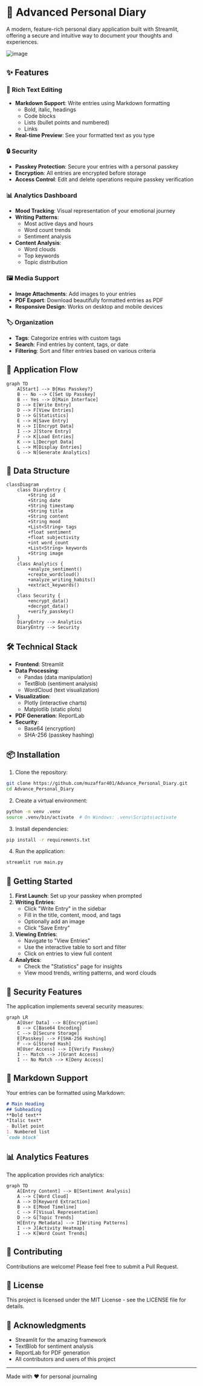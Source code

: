 # 📔 Advanced Personal Diary

A modern, feature-rich personal diary application built with Streamlit, offering a secure and intuitive way to document your thoughts and experiences.

![image](https://github.com/user-attachments/assets/436fc4b6-d479-4dea-a5db-a0249bf3bc69)

## ✨ Features

### 📝 Rich Text Editing
- **Markdown Support**: Write entries using Markdown formatting
  - Bold, italic, headings
  - Code blocks
  - Lists (bullet points and numbered)
  - Links
- **Real-time Preview**: See your formatted text as you type

### 🔒 Security
- **Passkey Protection**: Secure your entries with a personal passkey
- **Encryption**: All entries are encrypted before storage
- **Access Control**: Edit and delete operations require passkey verification

### 📊 Analytics Dashboard
- **Mood Tracking**: Visual representation of your emotional journey
- **Writing Patterns**: 
  - Most active days and hours
  - Word count trends
  - Sentiment analysis
- **Content Analysis**: 
  - Word clouds
  - Top keywords
  - Topic distribution

### 🖼️ Media Support
- **Image Attachments**: Add images to your entries
- **PDF Export**: Download beautifully formatted entries as PDF
- **Responsive Design**: Works on desktop and mobile devices

### 🏷️ Organization
- **Tags**: Categorize entries with custom tags
- **Search**: Find entries by content, tags, or date
- **Filtering**: Sort and filter entries based on various criteria

## 🔄 Application Flow

```mermaid
graph TD
    A[Start] --> B{Has Passkey?}
    B -- No --> C[Set Up Passkey]
    B -- Yes --> D[Main Interface]
    D --> E[Write Entry]
    D --> F[View Entries]
    D --> G[Statistics]
    E --> H[Save Entry]
    H --> I[Encrypt Data]
    I --> J[Store Entry]
    F --> K[Load Entries]
    K --> L[Decrypt Data]
    L --> M[Display Entries]
    G --> N[Generate Analytics]
```

## 💾 Data Structure

```mermaid
classDiagram
    class DiaryEntry {
        +String id
        +String date
        +String timestamp
        +String title
        +String content
        +String mood
        +List<String> tags
        +float sentiment
        +float subjectivity
        +int word_count
        +List<String> keywords
        +String image
    }
    class Analytics {
        +analyze_sentiment()
        +create_wordcloud()
        +analyze_writing_habits()
        +extract_keywords()
    }
    class Security {
        +encrypt_data()
        +decrypt_data()
        +verify_passkey()
    }
    DiaryEntry --> Analytics
    DiaryEntry --> Security
```

## 🛠️ Technical Stack

- **Frontend**: Streamlit
- **Data Processing**: 
  - Pandas (data manipulation)
  - TextBlob (sentiment analysis)
  - WordCloud (text visualization)
- **Visualization**: 
  - Plotly (interactive charts)
  - Matplotlib (static plots)
- **PDF Generation**: ReportLab
- **Security**: 
  - Base64 (encryption)
  - SHA-256 (passkey hashing)

## 📦 Installation

1. Clone the repository:
```bash
git clone https://github.com/muzaffar401/Advance_Personal_Diary.git
cd Advance_Personal_Diary
```

2. Create a virtual environment:
```bash
python -m venv .venv
source .venv/bin/activate  # On Windows: .venv\Scripts\activate
```

3. Install dependencies:
```bash
pip install -r requirements.txt
```

4. Run the application:
```bash
streamlit run main.py
```

## 🚀 Getting Started

1. **First Launch**: Set up your passkey when prompted
2. **Writing Entries**: 
   - Click "Write Entry" in the sidebar
   - Fill in the title, content, mood, and tags
   - Optionally add an image
   - Click "Save Entry"
3. **Viewing Entries**:
   - Navigate to "View Entries"
   - Use the interactive table to sort and filter
   - Click on entries to view full content
4. **Analytics**:
   - Check the "Statistics" page for insights
   - View mood trends, writing patterns, and word clouds

## 🔐 Security Features

The application implements several security measures:

```mermaid
graph LR
    A[User Data] --> B[Encryption]
    B --> C[Base64 Encoding]
    C --> D[Secure Storage]
    E[Passkey] --> F[SHA-256 Hashing]
    F --> G[Stored Hash]
    H[User Access] --> I{Verify Passkey}
    I -- Match --> J[Grant Access]
    I -- No Match --> K[Deny Access]
```

## 🎨 Markdown Support

Your entries can be formatted using Markdown:

```markdown
# Main Heading
## Subheading
**Bold text**
*Italic text*
- Bullet point
1. Numbered list
`code block`
```

## 📊 Analytics Features

The application provides rich analytics:

```mermaid
graph TD
    A[Entry Content] --> B[Sentiment Analysis]
    A --> C[Word Cloud]
    A --> D[Keyword Extraction]
    B --> E[Mood Timeline]
    C --> F[Visual Representation]
    D --> G[Topic Trends]
    H[Entry Metadata] --> I[Writing Patterns]
    I --> J[Activity Heatmap]
    I --> K[Word Count Trends]
```

## 🤝 Contributing

Contributions are welcome! Please feel free to submit a Pull Request.

## 📄 License

This project is licensed under the MIT License - see the LICENSE file for details.

## 🙏 Acknowledgments

- Streamlit for the amazing framework
- TextBlob for sentiment analysis
- ReportLab for PDF generation
- All contributors and users of this project

---
Made with ❤️ for personal journaling
